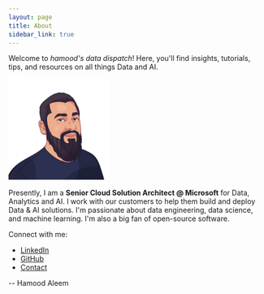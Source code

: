 ```yaml
---
layout: page
title: About
sidebar_link: true
---
```


Welcome to *hamood's data dispatch*! Here, you'll find insights, tutorials, tips, and resources on all things Data and AI.

<img src="/assets/me.jpg" alt="description" width="200">

Presently, I am a **Senior Cloud Solution Architect @ Microsoft** for Data, Analytics and AI. I work with our customers to help them build and deploy Data & AI solutions. I'm passionate about data engineering, data science, and machine learning. I'm also a big fan of open-source software.

Connect with me:

- [LinkedIn](https://www.linkedin.com/in/hamood-ca)
- [GitHub](https://www.github.com/abdale)
- [Contact](https://forms.office.com/Pages/ResponsePage.aspx?id=DQSIkWdsW0yxEjajBLZtrQAAAAAAAAAAAAN__rP_peVUMVpROTJJR1BPU1gwUlROOTAyMlY3MUw5TS4u)

-- Hamood Aleem